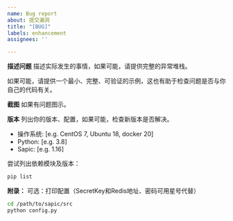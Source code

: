 ```yaml
---
name: Bug report
about: 提交漏洞
title: "[BUG]"
labels: enhancement
assignees: ''

---
```


**描述问题**
描述实际发生的事情，如果可能，请提供完整的异常堆栈。

如果可能，请提供一个最小、完整、可验证的示例，这也有助于检查问题是否与你自己的代码有关。

**截图**
如果有问题图示。

**版本**
列出你的版本、配置，如果可能，检查新版本是否解决。
 - 操作系统: [e.g.  CentOS 7, Ubuntu 18, docker 20]
 - Python: [e.g. 3.8]
 - Sapic: [e.g. 1.16]

尝试列出依赖模块及版本：
```bash
pip list
```

**附录：**
可选：打印配置（SecretKey和Redis地址、密码可用星号代替）

```bash
cd /path/to/sapic/src
python config.py
```
